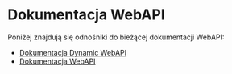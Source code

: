 # Dokumentacja WebAPI

Poniżej znajdują się odnośniki do bieżącej dokumentacji WebAPI:

- [Dokumentacja Dynamic WebAPI](https://altone-public.github.io/enova-products-docs/AltOne.Integracje/docs/DokumentacjaDynamicWebAPI.html)
- [Dokumentacja WebAPI](https://altone-public.github.io/enova-products-docs/AltOne.Integracje/docs/DokumentacjaWebAPI.html)
